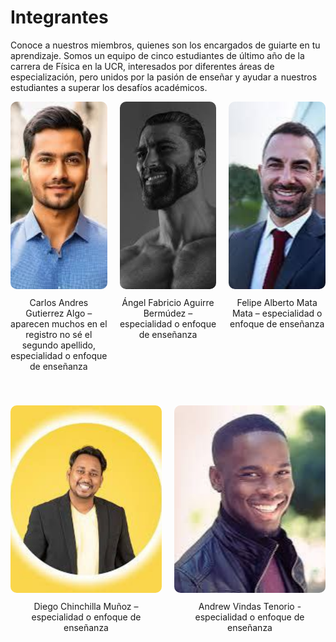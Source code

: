 # Integrantes

Conoce a nuestros miembros, quienes son los encargados de guiarte en tu aprendizaje. Somos un equipo de cinco estudiantes de último año de la carrera de Física en la UCR, interesados por diferentes áreas de especialización, pero unidos por la pasión de enseñar y ayudar a nuestros estudiantes a superar los desafíos académicos.

<div style="display: grid; grid-template-columns: repeat(3, 1fr); gap: 20px; justify-items: center; text-align: center; max-width: 1000px; margin: auto;">
  <!-- Primera fila -->
  <div>
    <img src="carlos.jpg" alt="Carlos" style="width: 300px; height: 300px; object-fit: cover; border-radius: 10px;">
    <p style="margin-top: 10px;">Carlos Andres Gutierrez Algo – aparecen muchos  en el registro no sé el segundo apellido, especialidad o enfoque de enseñanza</p>
  </div>
  <div>
    <img src="fabricio.jpg" alt="Fabricio" style="width: 300px; height: 300px; object-fit: cover; border-radius: 10px;">
    <p style="margin-top: 10px;">Ángel Fabricio Aguirre Bermúdez – especialidad o enfoque de enseñanza</p>
  </div>
  <div>
    <img src="mata.jpg" alt="Mata" style="width: 300px; height: 300px; object-fit: cover; border-radius: 10px;">
    <p style="margin-top: 10px;">Felipe Alberto Mata Mata – especialidad o enfoque de enseñanza</p>
  </div>
</div>

<div style="display: grid; grid-template-columns: repeat(2, 1fr); gap: 20px; justify-items: center; text-align: center; max-width: 1000px; margin: 40px auto;">
  <!-- Segunda fila -->
  <div>
    <img src="diego.jpg" alt="Diego" style="width: 300px; height: 300px; object-fit: cover; border-radius: 10px;">
    <p style="margin-top: 10px;">Diego Chinchilla Muñoz – especialidad o enfoque de enseñanza</p>
  </div>
  <div>
    <img src="andrew.jpg" alt="Andrew" style="width: 300px; height: 300px; object-fit: cover; border-radius: 10px;">
    <p style="margin-top: 10px;">Andrew Vindas Tenorio - especialidad o enfoque de enseñanza</p>
  </div>
</div>





